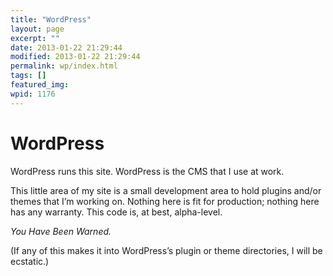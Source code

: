 ```yaml
---
title: "WordPress"
layout: page
excerpt: ""
date: 2013-01-22 21:29:44
modified: 2013-01-22 21:29:44
permalink: wp/index.html
tags: []
featured_img: 
wpid: 1176
---
```


# WordPress

WordPress runs this site. WordPress is the CMS that I use at work.

This little area of my site is a small development area to hold plugins and/or themes that I’m working on. Nothing here is fit for production; nothing here has any warranty. This code is, at best, alpha-level.

*You Have Been Warned.*

(If any of this makes it into WordPress’s plugin or theme directories, I will be ecstatic.)